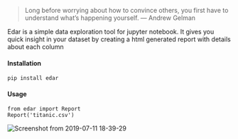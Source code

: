 > Long before worrying about how to convince others, you first have to understand what’s happening yourself. — Andrew Gelman 

Edar is a simple data exploration tool for jupyter notebook.
It gives you quick insight in your dataset by creating a html generated report with details about each column

#### Installation 
``` 
pip install edar
```

#### Usage
```
from edar import Report
Report('titanic.csv')
```
![Screenshot from 2019-07-11 18-39-29](https://user-images.githubusercontent.com/44348300/61111572-2f72b700-a48a-11e9-9990-0e0872ca2137.png)
